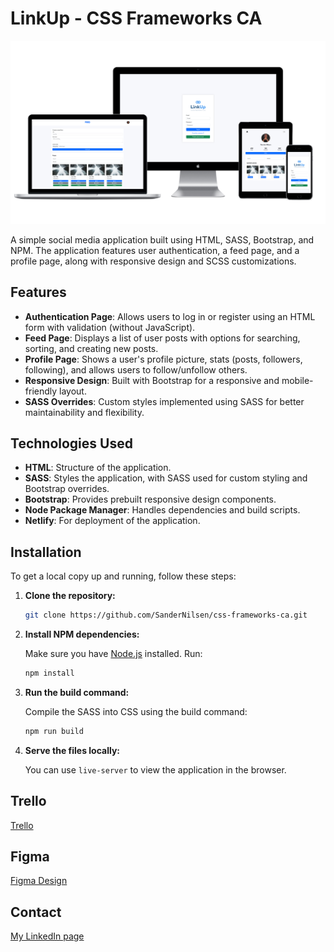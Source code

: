 # LinkUp - CSS Frameworks CA

<img src="images/LinkUp-CSS Frameworks-CA .png">

A simple social media application built using HTML, SASS, Bootstrap, and NPM. The application features user authentication, a feed page, and a profile page, along with responsive design and SCSS customizations.

## Features

- **Authentication Page**: Allows users to log in or register using an HTML form with validation (without JavaScript).
- **Feed Page**: Displays a list of user posts with options for searching, sorting, and creating new posts.
- **Profile Page**: Shows a user's profile picture, stats (posts, followers, following), and allows users to follow/unfollow others.
- **Responsive Design**: Built with Bootstrap for a responsive and mobile-friendly layout.
- **SASS Overrides**: Custom styles implemented using SASS for better maintainability and flexibility.

## Technologies Used

- **HTML**: Structure of the application.
- **SASS**: Styles the application, with SASS used for custom styling and Bootstrap overrides.
- **Bootstrap**: Provides prebuilt responsive design components.
- **Node Package Manager**: Handles dependencies and build scripts.
- **Netlify**: For deployment of the application.

## Installation

To get a local copy up and running, follow these steps:

1. **Clone the repository:**
    
    ```bash
    git clone https://github.com/SanderNilsen/css-frameworks-ca.git
    ```
    
2. **Install NPM dependencies:**
    
    Make sure you have [Node.js](https://nodejs.org/) installed. Run:
    
    ```bash
    npm install
    ```
    
3. **Run the build command:**
    
    Compile the SASS into CSS using the build command:
    
    ```bash
    npm run build
    ```
    
4. **Serve the files locally:**
    
    You can use `live-server` to view the application in the browser.

## Trello

[Trello](https://trello.com/invite/b/66f7f720d27c5a668e0c08ca/ATTIdf166f721336e2195949f9a03674a0a5778615B8/javascript-2)

## Figma 

[Figma Design](https://www.figma.com/design/oyh4CwIHARXTBwqrZACbGb/LinkUp-CA?node-id=0-1&t=oCAEkQeGU3XTt8Tu-1)

## Contact

[My LinkedIn page](https://www.linkedin.com/in/sandernilsen/)